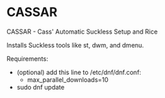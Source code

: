 # CASSAR
CASSAR - Cass' Automatic Suckless Setup and Rice

Installs Suckless tools like st, dwm, and dmenu.

Requirements:
- (optional) add this line to /etc/dnf/dnf.conf:
   - max_parallel_downloads=10
- sudo dnf update
